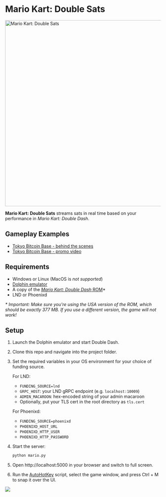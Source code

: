 # Mario Kart: Double Sats

<img src="https://i.imgur.com/xOA0P7T.png" alt="Mario Kart: Double Sats" width="600">

**Mario Kart: Double Sats** streams sats in real time based on your performance in *Mario Kart: Double Dash*.

## Gameplay Examples
- [Tokyo Bitcoin Base - behind the scenes](]https://primal.net/e/nevent1qqsgka556y0sc54wxjlzyqgrd6c5g8qyqjskk3x24cn5e0np0y529scl7m27u)
- [Tokyo Bitcoin Base - promo video](https://x.com/TYO_BitcoinBase/status/1940076786953711656)

## Requirements

- Windows or Linux (MacOS is _not supported_)
- [Dolphin emulator](https://dolphin-emu.org/download/)
- A copy of the [*Mario Kart: Double Dash* ROM](https://romsfun.com/download/mario-kart-double-dash-27533/6)*
- LND or Phoenixd

*\* Important: Make sure you're using the USA version of the ROM, which should be exactly 377 MB. If you use a different version, the game will not work!*

## Setup

1. Launch the Dolphin emulator and start Double Dash.
   
2. Clone this repo and navigate into the project folder.

3. Set the required variables in your OS environment for your choice of funding source.

   For LND:
   - `FUNDING_SOURCE=lnd`
   - `GRPC_HOST`: your LND gRPC endpoint (e.g. `localhost:10009`)
   - `ADMIN_MACAROON`: hex-encoded string of your admin macaroon
   - Optionally, put your TLS cert in the root directory as `tls.cert`

   For Phoenixd:
   - `FUNDING_SOURCE=phoenixd`
   - `PHOENIXD_HOST_URL`
   - `PHOENIXD_HTTP_USER`
   - `PHOENIXD_HTTP_PASSWORD`
  
5. Start the server:
   ```bash
   python mario.py
   
6. Open http://localhost:5000 in your browser and switch to full screen.

7. Run the [AutoHotKey](https://www.autohotkey.com/) script, select the game window, and press Ctrl + M to snap it over the UI.

<img src=https://github.com/dplusplus1024/satoshi-speedway/blob/main/screenshot.png>
